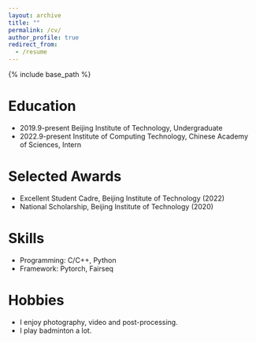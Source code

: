 ```yaml
---
layout: archive
title: ""
permalink: /cv/
author_profile: true
redirect_from:
  - /resume
---
```


{% include base_path %}

Education
======
* 2019.9-present Beijing Institute of Technology, Undergraduate
* 2022.9-present Institute of Computing Technology, Chinese Academy of Sciences, Intern

Selected Awards
======
* Excellent Student Cadre, Beijing Institute of Technology (2022)
* National Scholarship, Beijing Institute of Technology (2020)
  
Skills
======
* Programming: C/C++, Python
* Framework: Pytorch, Fairseq

Hobbies
======
* I enjoy photography, video and post-processing.
* I play badminton a lot.
